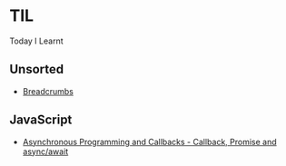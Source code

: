 # TIL
Today I Learnt

## Unsorted 
* [Breadcrumbs](./Unsorted/Breadcrumbs.md)

## JavaScript
* [Asynchronous Programming and Callbacks - Callback, Promise and async/await ](./JavaScript/Asynchronous.md)